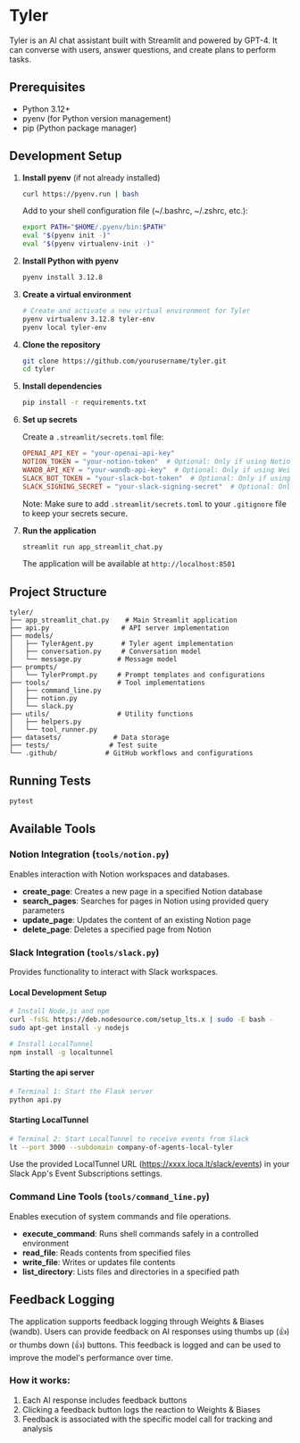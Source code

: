 # Tyler

Tyler is an AI chat assistant built with Streamlit and powered by GPT-4. It can converse with users, answer questions, and create plans to perform tasks.

## Prerequisites

- Python 3.12+
- pyenv (for Python version management)
- pip (Python package manager)

## Development Setup

1. **Install pyenv** (if not already installed)

   ```bash
   curl https://pyenv.run | bash
   ```

   Add to your shell configuration file (~/.bashrc, ~/.zshrc, etc.):
   ```bash
   export PATH="$HOME/.pyenv/bin:$PATH"
   eval "$(pyenv init -)"
   eval "$(pyenv virtualenv-init -)"
   ```

2. **Install Python with pyenv**
   ```bash
   pyenv install 3.12.8
   ```

3. **Create a virtual environment**
   ```bash
   # Create and activate a new virtual environment for Tyler
   pyenv virtualenv 3.12.8 tyler-env
   pyenv local tyler-env
   ```

4. **Clone the repository**
   ```bash
   git clone https://github.com/yourusername/tyler.git
   cd tyler
   ```

5. **Install dependencies**
   ```bash
   pip install -r requirements.txt
   ```

6. **Set up secrets**
   
   Create a `.streamlit/secrets.toml` file:
   ```toml
   OPENAI_API_KEY = "your-openai-api-key"
   NOTION_TOKEN = "your-notion-token"  # Optional: Only if using Notion integration
   WANDB_API_KEY = "your-wandb-api-key"  # Optional: Only if using Weights & Biases
   SLACK_BOT_TOKEN = "your-slack-bot-token"  # Optional: Only if using Slack integration
   SLACK_SIGNING_SECRET = "your-slack-signing-secret"  # Optional: Only if using Slack integration
   ```

   Note: Make sure to add `.streamlit/secrets.toml` to your `.gitignore` file to keep your secrets secure.

7. **Run the application**
   ```bash
   streamlit run app_streamlit_chat.py
   ```

   The application will be available at `http://localhost:8501`

## Project Structure

```
tyler/
├── app_streamlit_chat.py    # Main Streamlit application
├── api.py                  # API server implementation
├── models/
│   ├── TylerAgent.py       # Tyler agent implementation
│   ├── conversation.py     # Conversation model
│   └── message.py         # Message model
├── prompts/
│   └── TylerPrompt.py     # Prompt templates and configurations
├── tools/                 # Tool implementations
│   ├── command_line.py
│   ├── notion.py
│   └── slack.py
├── utils/                 # Utility functions
│   ├── helpers.py
│   └── tool_runner.py
├── datasets/             # Data storage
├── tests/               # Test suite
└── .github/            # GitHub workflows and configurations
```

## Running Tests

```bash
pytest
```

## Available Tools

### Notion Integration (`tools/notion.py`)
Enables interaction with Notion workspaces and databases.

- **create_page**: Creates a new page in a specified Notion database
- **search_pages**: Searches for pages in Notion using provided query parameters
- **update_page**: Updates the content of an existing Notion page
- **delete_page**: Deletes a specified page from Notion

### Slack Integration (`tools/slack.py`) 
Provides functionality to interact with Slack workspaces.

#### Local Development Setup
```bash
# Install Node.js and npm
curl -fsSL https://deb.nodesource.com/setup_lts.x | sudo -E bash -
sudo apt-get install -y nodejs

# Install LocalTunnel
npm install -g localtunnel
```

#### Starting the api server

```bash
# Terminal 1: Start the Flask server
python api.py
```

#### Starting LocalTunnel

```bash
# Terminal 2: Start LocalTunnel to receive events from Slack
lt --port 3000 --subdomain company-of-agents-local-tyler
```

Use the provided LocalTunnel URL (https://xxxx.loca.lt/slack/events) in your Slack App's Event Subscriptions settings.

### Command Line Tools (`tools/command_line.py`)
Enables execution of system commands and file operations.

- **execute_command**: Runs shell commands safely in a controlled environment
- **read_file**: Reads contents from specified files
- **write_file**: Writes or updates file contents
- **list_directory**: Lists files and directories in a specified path

## Feedback Logging

The application supports feedback logging through Weights & Biases (wandb). Users can provide feedback on AI responses using thumbs up (👍) or thumbs down (👍) buttons. This feedback is logged and can be used to improve the model's performance over time.

### How it works:
1. Each AI response includes feedback buttons
2. Clicking a feedback button logs the reaction to Weights & Biases
3. Feedback is associated with the specific model call for tracking and analysis
